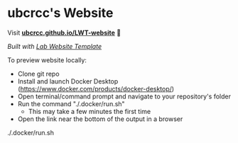 
# ubcrcc's Website

Visit **[ubcrcc.github.io/LWT-website](https://ubcrcc.github.io/LWT-website)** 🚀

_Built with [Lab Website Template](https://greene-lab.gitbook.io/lab-website-template-docs)_

To preview website locally:
- Clone git repo
- Install and launch Docker Desktop (https://www.docker.com/products/docker-desktop/)
- Open terminal/command prompt and navigate to your repository's folder
- Run the command "./.docker/run.sh"
    - This may take a few minutes the first time
- Open the link near the bottom of the output in a browser

./.docker/run.sh


